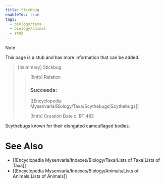 ```yaml
---
title: Stickbug
enableToc: true
tags:
  - biology/taxa
  - biology/animal
  - stub
---
```


> [!note]
> This page is a stub and has more information that can be added.

> [!summary] Stickbug
> > [!info] Relation
> > ### Succeeds:
> > [[Encyclopedia Mysenvaria/Biology/Taxa/Scythebugs|Scythebugs]]
>
> > [!info] Creation Date
> > c. BT 483

Scythebugs known for their elongated camouflaged bodies.

# See Also
- [[Encyclopedia Mysenvaria/Indexes/Biology/Taxa/Lists of Taxa|Lists of Taxa]]
- [[Encyclopedia Mysenvaria/Indexes/Biology/Animals/Lists of Animals|Lists of Animals]]
